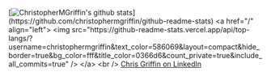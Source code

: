 
[![ChristopherMGriffin's github stats](https://github-readme-stats.vercel.app/api?username=christophermgriffin&show_icons=true&bg_color=rgba(255,255,255,1))](https://github.com/christophermgriffin/github-readme-stats)
<a href="/" align="left">
    <img src="https://github-readme-stats.vercel.app/api/top-langs/?username=christophermgriffin&text_color=586069&layout=compact&hide_border=true&bg_color=fff&title_color=0366d6&count_private=true&include_all_commits=true" />
  </a>
  <br />
  [Chris Griffin on LinkedIn](https://www.linkedin.com/in/c-m-griffin/)

<!--
**ChristopherMGriffin/ChristopherMGriffin** is a ✨ _special_ ✨ repository because its `README.md` (this file) appears on your GitHub profile.

Here are some ideas to get you started:

- 🔭 I’m currently working on ...
- 🌱 I’m currently learning ...
- 👯 I’m looking to collaborate on ...
- 🤔 I’m looking for help with ...
- 💬 Ask me about ...
- 📫 How to reach me: ...
- 😄 Pronouns: ...
- ⚡ Fun fact: ...
-->
